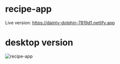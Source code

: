 # recipe-app
Live version: https://dainty-dolphin-7819d1.netlify.app

# desktop version
<img src="https://i.ibb.co/HTK5C78/Screen-Shot-2022-10-04-at-9-19-04-PM.png" alt="recipe-app" border="0">
